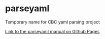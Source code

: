# parseyaml
Temporary name for CBC yaml parsing project

[Link to the parseyaml manual on Github Pages](https://compbiocore.github.io/parseyaml/manual/)
